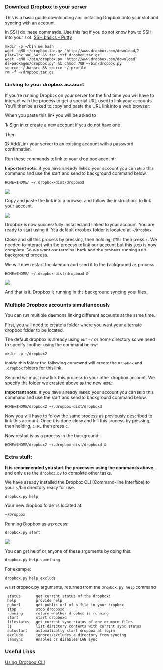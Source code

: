 
### Download Dropbox to your server

This is a basic guide downloading and installing Dropbox onto your slot and syncing with an account.

In SSH do these commands. Use this faq if you do not know how to SSH into your slot: [SSH basics - Putty](https://www.feralhosting.com/faq/view?question=12)

```
mkdir -p ~/bin && bash
wget -qNO ~/dropbox.tar.gz "http://www.dropbox.com/download/?plat=lnx.x86_64" && tar -xzf dropbox.tar.gz
wget -qNO ~/bin/dropbox.py "http://www.dropbox.com/download?dl=packages/dropbox.py" && chmod 700 ~/bin/dropbox.py
source ~/.bashrc && source ~/.profile
rm -f ~/dropbox.tar.gz
```

### Linking to your dropbox account

If you're running Dropbox on your server for the first time you will have to interact with the process to get a special URL used to link your accounts. You'll then be asked to copy and paste the URL link into a web browser:

When you paste this link you will be asked to

**1:** Sign in or create a new account if you do not have one

Then

**2:** Add/Link your server to an existing account with a password confirmation.

Run these commands to link to your drop box account:

**Important note:** if you have already linked your account you can skip this command and use the start and send to background command below.

```
HOME=$HOME/ ~/.dropbox-dist/dropboxd
```

![](https://raw.github.com/feralhosting/feralfilehosting/master/Feral%20Wiki/Software/Dropbox%20-%20How%20to%20install/firstrun.png)

Copy and paste the link into a browser and follow the instructions to link your account.

![](https://raw.github.com/feralhosting/feralfilehosting/master/Feral%20Wiki/Software/Dropbox%20-%20How%20to%20install/success.png)

Dropbox is now successfully installed and linked to your account. You are ready to start using it. You default dropbox folder is located at `~/Dropbox`

Close and kill this process by pressing, then holding, `CTRL` then press `c`. We needed to interact with the process to link our account but this step is now complete. So we want our terminal back and the process running as a background process.

We will now restart the daemon and send it to the background as process.

```
HOME=$HOME/ ~/.dropbox-dist/dropboxd &
```

![](https://raw.github.com/feralhosting/feralfilehosting/master/Feral%20Wiki/Software/Dropbox%20-%20How%20to%20install/firstinstance.png)

And that is it. Dropbox is running in the background syncing your files.

### Multiple Dropbox accounts simultaneously

You can run multiple daemons linking different accounts at the same time.

First, you will need to create a folder where you want your alternate dropbox folder to be located.

The default dropbox is already using our `~/` or home directory so we need to specify another using the command below:

```
mkdir -p ~/dropbox2
```

Inside this folder the following command will create the `Dropbox` and `.dropbox` folders for this link.

Second we must now link this process to your other dropbox account. We specify the folder we created above as the new `HOME`:

**Important note:** if you have already linked your account you can skip this command and use the start and send to background command below.

```
HOME=$HOME/dropbox2 ~/.dropbox-dist/dropboxd
```

Now you will have to follow the same process as previously described to link this account. Once it is done close and kill this process by pressing, then holding, `CTRL` then press `c`.

Now restart is as a process in the background:

```
HOME=$HOME/dropbox2 ~/.dropbox-dist/dropboxd &
```

### Extra stuff:

**It is recommended you start the processes using the commands above.**  and only use the `dropbox.py` to complete other tasks.

We have already installed the Dropbox CLI (Command-line Interface) to your ~/bin directory ready for use.

```
dropbox.py help
```

Your new dropbox folder is located at:

```
~/Dropbox
```

Running Dropbox as a process:

```
dropbox.py start
```

![](https://raw.github.com/feralhosting/feralfilehosting/master/Feral%20Wiki/Software/Dropbox%20-%20How%20to%20install/start.png)

You can get helpf or anyone of these arguments by doing this:

```
dropbox.py help something
```

For example:

```
dropbox.py help exclude
```

A list dropbox.py arguments, returned from the `dropbox.py help` command

```
 status       get current status of the dropboxd
 help         provide help
 puburl       get public url of a file in your dropbox
 stop         stop dropboxd
 running      return whether dropbox is running
 start        start dropboxd
 filestatus   get current sync status of one or more files
 ls           list directory contents with current sync status
 autostart    automatically start dropbox at login
 exclude      ignores/excludes a directory from syncing
 lansync      enables or disables LAN sync
```

### Useful Links

[Using_Dropbox_CLI](http://www.dropboxwiki.com/Using_Dropbox_CLI)




